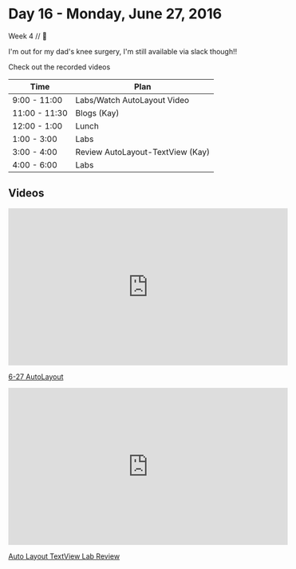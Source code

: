 # Day 16 - Monday, June 27, 2016 

Week 4 // :blue_heart:

I'm out for my dad's knee surgery, I'm still available via slack though!!

Check out the recorded videos

Time       | Plan     |
----------------|-------
9:00 - 11:00  | Labs/Watch AutoLayout Video
11:00 - 11:30 | Blogs (Kay)
12:00 - 1:00   | Lunch
1:00 - 3:00    | Labs
3:00 - 4:00   | Review AutoLayout-TextView (Kay)
4:00 - 6:00   | Labs 

## Videos

<iframe width="560" height="315" src="https://www.youtube.com/embed/e77HMS-OD04?rel=0&modestbranding=1" frameborder="0" allowfullscreen></iframe><p><a href="https://www.youtube.com/watch?v=e77HMS-OD04">6-27 AutoLayout</a></p>

<iframe width="560" height="315" src="https://www.youtube.com/embed/edt5FhG1MdY?rel=0&modestbranding=1" frameborder="0" allowfullscreen></iframe><p><a href="https://www.youtube.com/watch?v=edt5FhG1MdY">Auto Layout TextView Lab Review</a></p>

